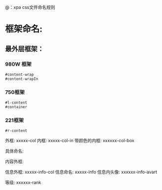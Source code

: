 @：xpa css文件命名规则

# 框架命名:
## 最外层框架：


### 980W 框架

```
#content-wrap
#content-wrapIn

```

### 750框架
```
#l-content
#container
```

### 221框架
```
#r-content
```




外框: xxxxx-col
内框: xxxxx-col-in
带颜色的内框: xxxxxx-col-box

具体命名:

内容外框:


信息外框: xxxxx-info-col
信息命名: xxxxx-info
信息内头像: xxxxxx-info-avart

等级: xxxxxx-rank


